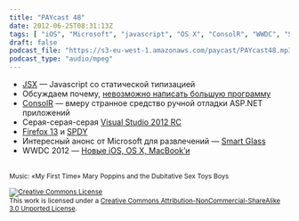 ```yaml
---
title: "PAYcast 48"
date: 2012-06-25T08:31:13Z
tags: [ "iOS", "Microsoft", "javascript", "OS X", "ConsolR", "WWDC", "Smart Glass", "SPDY", "Firefox", "PAYcast", "JSX", "Visual Studio", "Apple", "ASP.NET", "MacBook", "development" ]
draft: false
podcast_file: "https://s3-eu-west-1.amazonaws.com/paycast/PAYcast48.mp3"
podcast_type: "audio/mpeg"
---
```

<ul>
<li><a href="http://jsx.github.com/" target="_blank">JSX</a> &#8212; Javascript со статической типизацией</li>
<li>Обсуждаем почему, <a href="http://lostechies.com/derickbailey/2012/06/04/anders-hejlsberg-is-right-you-cannot-maintain-large-programs-in-javascript/" target="_blank">невозможно написать большую программу</a></li>
<li><a href="http://blog.appharbor.com/2012/05/30/introducing-consolr" target="_blank">ConsolR</a> &#8212; вмеру странное средство ручной отладки ASP.NET приложений</li>
<li>Серая-серая-серая <a href="http://habrahabr.ru/company/microsoft/blog/145036/" target="_blank">Visual Studio 2012 RC</a></li>
<li><a href="http://habrahabr.ru/post/145218/" target="_blank">Firefox 13</a> и <a href="http://www.guypo.com/technical/not-as-spdy-as-you-thought/" target="_blank">SPDY</a></li>
<li>Интересный анонс от Microsoft для развлечений &#8212; <a href="http://www.buzzfocus.com/2012/06/04/e3-2012-microsoft-smart-glass-kinect-sports/" target="_blank">Smart Glass</a></li>
<li>WWDC 2012 &#8212; <a href="http://www.appleinsider.ru/wwdc-events/itogi-wwdc-2012-novye-macbook-air-pro-os-x-mountain-lion-i-ios-6.html" target="_blank">Новые iOS, OS X, MacBook&#8217;и</a></li>
</ul>
<p><span id="more-608"></span><br />
<small>Music: &#171;My First Time&#187; Mary Poppins and the Dubitative Sex Toys Boys</small></p>
<p><small><a rel="license" href="http://creativecommons.org/licenses/by-nc-sa/3.0/"><img alt="Creative Commons License" style="border-width:0" src="http://i.creativecommons.org/l/by-nc-sa/3.0/80x15.png" /></a><br />This work is licensed under a <a rel="license" href="http://creativecommons.org/licenses/by-nc-sa/3.0/">Creative Commons Attribution-NonCommercial-ShareAlike 3.0 Unported License</a>.</small></p>

     
